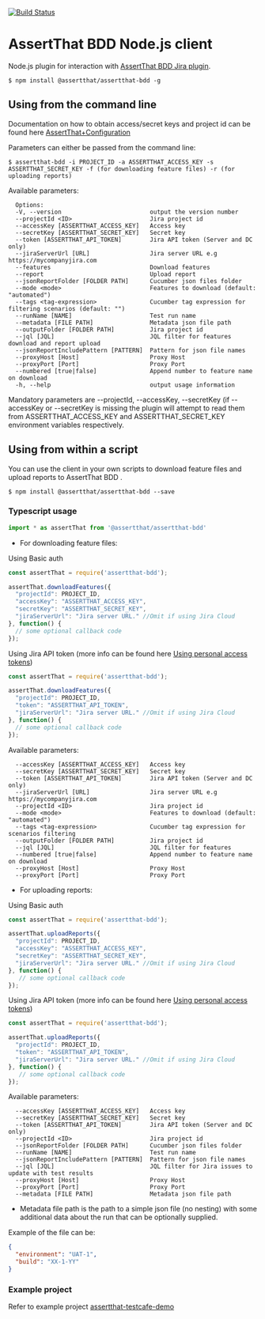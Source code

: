 [![Build Status](https://travis-ci.org/assertthat/assertthat-bdd-maven-plugin.svg?branch=master)](https://travis-ci.org/assertthat/assertthat-bdd-node)

# AssertThat BDD Node.js client

Node.js plugin for interaction with [AssertThat BDD Jira plugin](https://marketplace.atlassian.com/apps/1219033/assertthat-bdd-test-management-in-jira?hosting=cloud&tab=overview).

```
$ npm install @assertthat/assertthat-bdd -g
```

## Using from the command line

Documentation on how to obtain access/secret keys and project id can be found here [AssertThat+Configuration](https://assertthat.atlassian.net/wiki/spaces/ABTM/pages/725385217/AssertThat+Configuration)

Parameters can either be passed from the command line:

```
$ assertthat-bdd -i PROJECT_ID -a ASSERTTHAT_ACCESS_KEY -s ASSERTTHAT_SECRET_KEY -f (for downloading feature files) -r (for uploading reports)
```

Available parameters:
```
  Options:
  -V, --version                         output the version number
  --projectId <ID>                      Jira project id
  --accessKey [ASSERTTHAT_ACCESS_KEY]   Access key
  --secretKey [ASSERTTHAT_SECRET_KEY]   Secret key
  --token [ASSERTTHAT_API_TOKEN]        Jira API token (Server and DC only)
  --jiraServerUrl [URL]                 Jira server URL e.g https://mycompanyjira.com
  --features                            Download features
  --report                              Upload report
  --jsonReportFolder [FOLDER PATH]      Cucumber json files folder
  --mode <mode>                         Features to download (default: "automated")
  --tags <tag-expression>               Cucumber tag expression for filtering scenarios (default: "")
  --runName [NAME]                      Test run name
  --metadata [FILE PATH]                Metadata json file path
  --outputFolder [FOLDER PATH]          Jira project id
  --jql [JQL]                           JQL filter for features download and report upload
  --jsonReportIncludePattern [PATTERN]  Pattern for json file names
  --proxyHost [Host]                    Proxy Host
  --proxyPort [Port]                    Proxy Port
  --numbered [true|false]               Append number to feature name on download
  -h, --help                            output usage information

```

Mandatory parameters are --projectId, --accessKey, --secretKey (if --accessKey or --secretKey is missing the plugin will attempt to read them from ASSERTTHAT_ACCESS_KEY and ASSERTTHAT_SECRET_KEY environment variables respectively.

## Using from within a script

You can use the client in your own scripts to download feature files and upload reports to AssertThat BDD .

```
$ npm install @assertthat/assertthat-bdd --save
```
### Typescript usage
```ts
import * as assertThat from '@assertthat/assertthat-bdd'
```

* For downloading feature files:

Using Basic auth

```js
const assertThat = require('assertthat-bdd');

assertThat.downloadFeatures({
  "projectId": PROJECT_ID,
  "accessKey": "ASSERTTHAT_ACCESS_KEY",
  "secretKey": "ASSERTTHAT_SECRET_KEY",
  "jiraServerUrl": "Jira server URL." //Omit if using Jira Cloud
}, function() {
  // some optional callback code
});
```

Using Jira API token (more info can be found here [Using personal access tokens](https://confluence.atlassian.com/enterprise/using-personal-access-tokens-1026032365.html))

```js
const assertThat = require('assertthat-bdd');

assertThat.downloadFeatures({
  "projectId": PROJECT_ID,
  "token": "ASSERTTHAT_API_TOKEN",
  "jiraServerUrl": "Jira server URL." //Omit if using Jira Cloud
}, function() {
  // some optional callback code
});
```

Available parameters:

```
  --accessKey [ASSERTTHAT_ACCESS_KEY]   Access key
  --secretKey [ASSERTTHAT_SECRET_KEY]   Secret key
  --token [ASSERTTHAT_API_TOKEN]        Jira API token (Server and DC only)
  --jiraServerUrl [URL]                 Jira server URL e.g https://mycompanyjira.com
  --projectId <ID>                      Jira project id
  --mode <mode>                         Features to download (default: "automated")
  --tags <tag-expression>               Cucumber tag expression for scenarios filtering
  --outputFolder [FOLDER PATH]          Jira project id
  --jql [JQL]                           JQL filter for features
  --numbered [true|false]               Append number to feature name on download
  --proxyHost [Host]                    Proxy Host
  --proxyPort [Port]                    Proxy Port
```

* For uploading reports:

Using Basic auth

```js
const assertThat = require('assertthat-bdd');

assertThat.uploadReports({
  "projectId": PROJECT_ID,
  "accessKey": "ASSERTTHAT_ACCESS_KEY",
  "secretKey": "ASSERTTHAT_SECRET_KEY",
  "jiraServerUrl": "Jira server URL." //Omit if using Jira Cloud
}, function() {
   // some optional callback code
});
```

Using Jira API token (more info can be found here [Using personal access tokens](https://confluence.atlassian.com/enterprise/using-personal-access-tokens-1026032365.html))

```js
const assertThat = require('assertthat-bdd');

assertThat.uploadReports({
  "projectId": PROJECT_ID,
  "token": "ASSERTTHAT_API_TOKEN",
  "jiraServerUrl": "Jira server URL." //Omit if using Jira Cloud
}, function() {
   // some optional callback code
});
```

Available parameters:

```
  --accessKey [ASSERTTHAT_ACCESS_KEY]   Access key
  --secretKey [ASSERTTHAT_SECRET_KEY]   Secret key
  --token [ASSERTTHAT_API_TOKEN]        Jira API token (Server and DC only)
  --projectId <ID>                      Jira project id
  --jsonReportFolder [FOLDER PATH]      Cucumber json files folder
  --runName [NAME]                      Test run name
  --jsonReportIncludePattern [PATTERN]  Pattern for json file names
  --jql [JQL]                           JQL filter for Jira issues to update with test results
  --proxyHost [Host]                    Proxy Host
  --proxyPort [Port]                    Proxy Port
  --metadata [FILE PATH]                Metadata json file path
```

* Metadata file path is the path to a  simple json file (no nesting) with some additional data about the run that can be optionally supplied. 

Example of the file can be: 

```json
{
  "environment": "UAT-1",
  "build": "XX-1-YY"
}
```

### Example project 

Refer to example project [assertthat-testcafe-demo](https://github.com/assertthat/assertthat-testcafe-demo)
